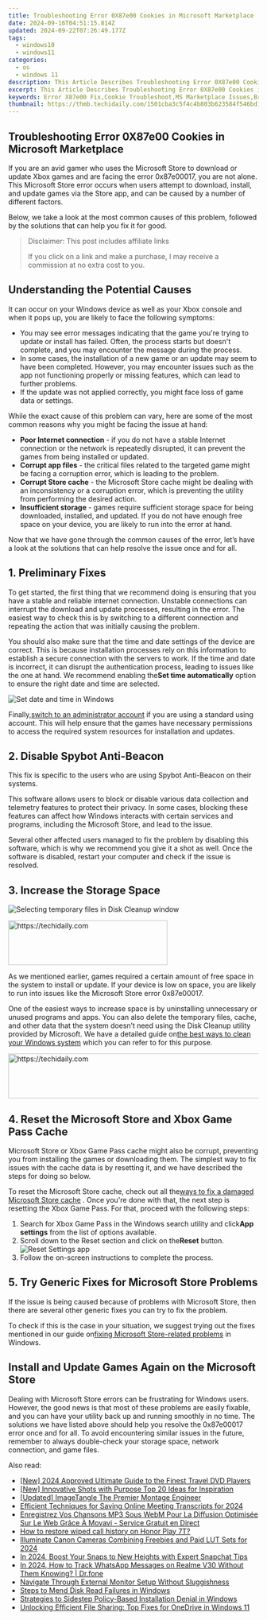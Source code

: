 ```yaml
---
title: Troubleshooting Error 0X87e00 Cookies in Microsoft Marketplace
date: 2024-09-16T04:51:15.814Z
updated: 2024-09-22T07:26:49.177Z
tags:
  - windows10
  - windows11
categories:
  - os
  - windows 11
description: This Article Describes Troubleshooting Error 0X87e00 Cookies in Microsoft Marketplace
excerpt: This Article Describes Troubleshooting Error 0X87e00 Cookies in Microsoft Marketplace
keywords: Error X87e00 Fix,Cookie Troubleshoot,MS Marketplace Issues,Browser Errors Guide,Cookie Cleanup Steps,Microsoft Shop Glitches,Online Store Error 0X87
thumbnail: https://thmb.techidaily.com/1501cba3c5f4c4b803b623584f546bd1f9723b8ea081222f679c45ec271effc3.jpg
---
```


## Troubleshooting Error 0X87e00 Cookies in Microsoft Marketplace

 If you are an avid gamer who uses the Microsoft Store to download or update Xbox games and are facing the error 0x87e00017, you are not alone. This Microsoft Store error occurs when users attempt to download, install, and update games via the Store app, and can be caused by a number of different factors.

 Below, we take a look at the most common causes of this problem, followed by the solutions that can help you fix it for good.

>  Disclaimer: This post includes affiliate links
>
>  If you click on a link and make a purchase, I may receive a commission at no extra cost to you.
>

## Understanding the Potential Causes

 It can occur on your Windows device as well as your Xbox console and when it pops up, you are likely to face the following symptoms:

* You may see error messages indicating that the game you're trying to update or install has failed. Often, the process starts but doesn't complete, and you may encounter the message during the process.
* In some cases, the installation of a new game or an update may seem to have been completed. However, you may encounter issues such as the app not functioning properly or missing features, which can lead to further problems.
* If the update was not applied correctly, you might face loss of game data or settings.

 While the exact cause of this problem can vary, here are some of the most common reasons why you might be facing the issue at hand:

* **Poor Internet connection** \- if you do not have a stable Internet connection or the network is repeatedly disrupted, it can prevent the games from being installed or updated.
* **Corrupt app files** \- the critical files related to the targeted game might be facing a corruption error, which is leading to the problem.
* **Corrupt Store cache** \- the Microsoft Store cache might be dealing with an inconsistency or a corruption error, which is preventing the utility from performing the desired action.
* **Insufficient storage** \- games require sufficient storage space for being downloaded, installed, and updated. If you do not have enough free space on your device, you are likely to run into the error at hand.

 Now that we have gone through the common causes of the error, let’s have a look at the solutions that can help resolve the issue once and for all.

## 1\. Preliminary Fixes

 To get started, the first thing that we recommend doing is ensuring that you have a stable and reliable internet connection. Unstable connections can interrupt the download and update processes, resulting in the error. The easiest way to check this is by switching to a different connection and repeating the action that was initially causing the problem.

 You should also make sure that the time and date settings of the device are correct. This is because installation processes rely on this information to establish a secure connection with the servers to work. If the time and date is incorrect, it can disrupt the authentication process, leading to issues like the one at hand. We recommend enabling the**Set time automatically** option to ensure the right date and time are selected.

![Set date and time in Windows](https://static1.makeuseofimages.com/wordpress/wp-content/uploads/2023/04/date-and-time.jpg)

 Finally,[switch to an administrator account](https://www.makeuseof.com/windows-standard-adminstrator-account-differences/) if you are using a standard using account. This will help ensure that the games have necessary permissions to access the required system resources for installation and updates.

## 2\. Disable Spybot Anti-Beacon

 This fix is specific to the users who are using Spybot Anti-Beacon on their systems.

 This software allows users to block or disable various data collection and telemetry features to protect their privacy. In some cases, blocking these features can affect how Windows interacts with certain services and programs, including the Microsoft Store, and lead to the issue.

 Several other affected users managed to fix the problem by disabling this software, which is why we recommend you give it a shot as well. Once the software is disabled, restart your computer and check if the issue is resolved.

## 3\. Increase the Storage Space

![Selecting temporary files in Disk Cleanup window](https://static1.makeuseofimages.com/wordpress/wp-content/uploads/2023/03/disk-cleanup-window.jpg)

<!-- affiliate ads begin -->
<a href="https://aligracehair.sjv.io/c/5597632/2135357/19272" target="_top" id="2135357">
  <img src="//a.impactradius-go.com/display-ad/19272-2135357" border="0" alt="https://techidaily.com" width="320" height="90"/>
</a>
<img height="0" width="0" src="https://aligracehair.sjv.io/i/5597632/2135357/19272" style="position:absolute;visibility:hidden;" border="0" />
<!-- affiliate ads end -->

 As we mentioned earlier, games required a certain amount of free space in the system to install or update. If your device is low on space, you are likely to run into issues like the Microsoft Store error 0x87e00017.

 One of the easiest ways to increase space is by uninstalling unnecessary or unused programs and apps. You can also delete the temporary files, cache, and other data that the system doesn’t need using the Disk Cleanup utility provided by Microsoft. We have a detailed guide on[the best ways to clean your Windows system](https://www.makeuseof.com/tag/best-way-clean-windows-10-step-step-guide/) which you can refer to for this purpose.

<!-- affiliate ads begin -->
<a href="https://unicoeye.pxf.io/c/5597632/2134218/18498" target="_top" id="2134218">
  <img src="//a.impactradius-go.com/display-ad/18498-2134218" border="0" alt="https://techidaily.com" width="728" height="90"/>
</a>
<img height="0" width="0" src="https://unicoeye.pxf.io/i/5597632/2134218/18498" style="position:absolute;visibility:hidden;" border="0" />
<!-- affiliate ads end -->

## 4\. Reset the Microsoft Store and Xbox Game Pass Cache

 Microsoft Store or Xbox Game Pass cache might also be corrupt, preventing you from installing the games or downloading them. The simplest way to fix issues with the cache data is by resetting it, and we have described the steps for doing so below.

 To reset the Microsoft Store cache, check out all the[ways to fix a damaged Microsoft Store cache](https://www.makeuseof.com/ways-to-fix-damaged-microsoft-store-cache/) . Once you're done with that, the next step is resetting the Xbox Game Pass. For that, proceed with the following steps:

1. Search for Xbox Game Pass in the Windows search utility and click**App settings** from the list of options available.
2. Scroll down to the Reset section and click on the**Reset** button.  
![Reset Settings app](https://static1.makeuseofimages.com/wordpress/wp-content/uploads/2023/02/reset-or-repair-settings-app-edit.jpg)
3. Follow the on-screen instructions to complete the process.

## 5\. Try Generic Fixes for Microsoft Store Problems

 If the issue is being caused because of problems with Microsoft Store, then there are several other generic fixes you can try to fix the problem.

 To check if this is the case in your situation, we suggest trying out the fixes mentioned in our guide on[fixing Microsoft Store-related problems](https://www.makeuseof.com/tag/5-tips-fix-windows-store-app-issues-windows-10/) in Windows.

## Install and Update Games Again on the Microsoft Store

 Dealing with Microsoft Store errors can be frustrating for Windows users. However, the good news is that most of these problems are easily fixable, and you can have your utility back up and running smoothly in no time. The solutions we have listed above should help you resolve the 0x87e00017 error once and for all. To avoid encountering similar issues in the future, remember to always double-check your storage space, network connection, and game files.

<ins class="adsbygoogle"
     style="display:block"
     data-ad-format="autorelaxed"
     data-ad-client="ca-pub-7571918770474297"
     data-ad-slot="1223367746"></ins>

<ins class="adsbygoogle"
     style="display:block"
     data-ad-client="ca-pub-7571918770474297"
     data-ad-slot="8358498916"
     data-ad-format="auto"
     data-full-width-responsive="true"></ins>

<span class="atpl-alsoreadstyle">Also read:</span>
<div><ul>
<li><a href="https://fox-friendly.techidaily.com/new-2024-approved-ultimate-guide-to-the-finest-travel-dvd-players/"><u>[New] 2024 Approved Ultimate Guide to the Finest Travel DVD Players</u></a></li>
<li><a href="https://instagram-video-files.techidaily.com/new-innovative-shots-with-purpose-top-20-ideas-for-inspiration/"><u>[New] Innovative Shots with Purpose Top 20 Ideas for Inspiration</u></a></li>
<li><a href="https://some-knowledge.techidaily.com/updated-imagetangle-the-premier-montage-engineer/"><u>[Updated] ImageTangle The Premier Montage Engineer</u></a></li>
<li><a href="https://screen-mirroring-recording.techidaily.com/efficient-techniques-for-saving-online-meeting-transcripts-for-2024/"><u>Efficient Techniques for Saving Online Meeting Transcripts for 2024</u></a></li>
<li><a href="https://eaxpv-info.techidaily.com/enregistrez-vos-chansons-mp3-sous-webm-pour-la-diffusion-optimisee-sur-le-web-grace-a-movavi-service-gratuit-en-direct/"><u>Enregistrez Vos Chansons MP3 Sous WebM Pour La Diffusion Optimisée Sur Le Web Grâce À Movavi - Service Gratuit en Direct</u></a></li>
<li><a href="https://blog-min.techidaily.com/how-to-restore-wiped-call-history-on-honor-play-7t-by-fonelab-android-recover-call-logs/"><u>How to restore wiped call history on Honor Play 7T?</u></a></li>
<li><a href="https://some-techniques.techidaily.com/illuminate-canon-cameras-combining-freebies-and-paid-lut-sets-for-2024/"><u>Illuminate Canon Cameras Combining Freebies and Paid LUT Sets for 2024</u></a></li>
<li><a href="https://snapchat-videos.techidaily.com/in-2024-boost-your-snaps-to-new-heights-with-expert-snapchat-tips/"><u>In 2024, Boost Your Snaps to New Heights with Expert Snapchat Tips</u></a></li>
<li><a href="https://android-location-track.techidaily.com/in-2024-how-to-track-whatsapp-messages-on-realme-v30-without-them-knowing-drfone-by-drfone-virtual-android/"><u>In 2024, How to Track WhatsApp Messages on Realme V30 Without Them Knowing? | Dr.fone</u></a></li>
<li><a href="https://win11.techidaily.com/navigate-through-external-monitor-setup-without-sluggishness/"><u>Navigate Through External Monitor Setup Without Sluggishness</u></a></li>
<li><a href="https://win11.techidaily.com/steps-to-mend-disk-read-failures-in-windows/"><u>Steps to Mend Disk Read Failures in Windows</u></a></li>
<li><a href="https://win11.techidaily.com/strategies-to-sidestep-policy-based-installation-denial-in-windows/"><u>Strategies to Sidestep Policy-Based Installation Denial in Windows</u></a></li>
<li><a href="https://win11.techidaily.com/unlocking-efficient-file-sharing-top-fixes-for-onedrive-in-windows-11/"><u>Unlocking Efficient File Sharing: Top Fixes for OneDrive in Windows 11</u></a></li>
</ul></div>

